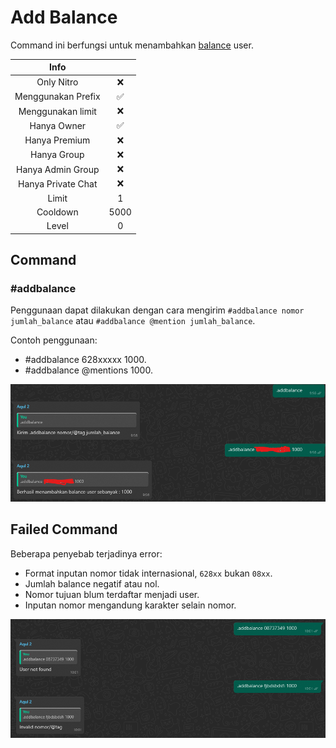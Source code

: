 # Add Balance

Command ini berfungsi untuk menambahkan [balance](../../category/balance) user.

|                       Info                        |      |
| :-----------------------------------------------: | :--: |
| <div class="label license nitro">Only Nitro</div> |  ❌  |
|                Menggunakan Prefix                 |  ✅  |
|                 Menggunakan limit                 |  ❌  |
|                    Hanya Owner                    |  ✅  |
|                   Hanya Premium                   |  ❌  |
|                    Hanya Group                    |  ❌  |
|                 Hanya Admin Group                 |  ❌  |
|                Hanya Private Chat                 |  ❌  |
|                       Limit                       |  1   |
|                     Cooldown                      | 5000 |
|                       Level                       |  0   |

## Command

### #addbalance

Penggunaan dapat dilakukan dengan cara mengirim `#addbalance nomor jumlah_balance` atau `#addbalance @mention jumlah_balance`.

Contoh penggunaan:

- #addbalance 628xxxxx 1000.
- #addbalance @mentions 1000.

![Add Balance](../img/balance/addbalance.png)

## Failed Command

Beberapa penyebab terjadinya error:

- Format inputan nomor tidak internasional, `628xx` bukan `08xx`.
- Jumlah balance negatif atau nol.
- Nomor tujuan blum terdaftar menjadi user.
- Inputan nomor mengandung karakter selain nomor.

![Invalid](../img/balance/invalid.png)
